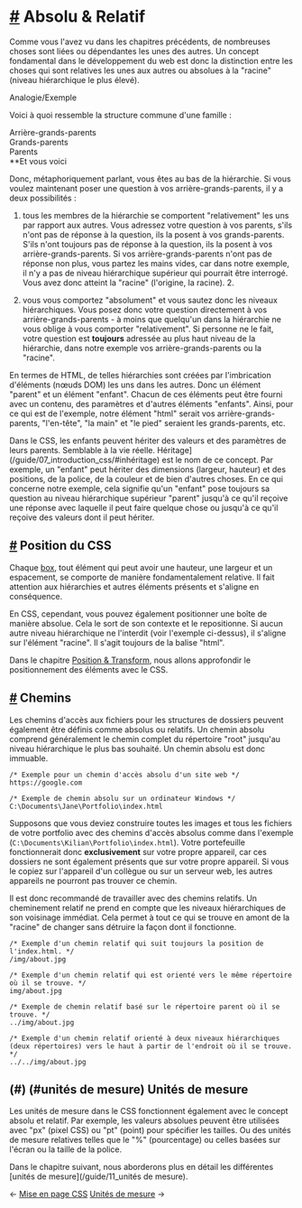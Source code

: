 [#](#absolu-relatif) Absolu & Relatif
===========================================

Comme vous l'avez vu dans les chapitres précédents, de nombreuses choses sont liées ou dépendantes les unes des autres. Un concept fondamental dans le développement du web est donc la distinction entre les choses qui sont relatives les unes aux autres ou absolues à la "racine" (niveau hiérarchique le plus élevé).

Analogie/Exemple

Voici à quoi ressemble la structure commune d'une famille :

Arrière-grands-parents  
Grands-parents  
Parents  
**Et vous voici

Donc, métaphoriquement parlant, vous êtes au bas de la hiérarchie. Si vous voulez maintenant poser une question à vos arrière-grands-parents, il y a deux possibilités :

1. tous les membres de la hiérarchie se comportent "relativement" les uns par rapport aux autres. Vous adressez votre question à vos parents, s'ils n'ont pas de réponse à la question, ils la posent à vos grands-parents. S'ils n'ont toujours pas de réponse à la question, ils la posent à vos arrière-grands-parents. Si vos arrière-grands-parents n'ont pas de réponse non plus, vous partez les mains vides, car dans notre exemple, il n'y a pas de niveau hiérarchique supérieur qui pourrait être interrogé. Vous avez donc atteint la "racine" (l'origine, la racine). 2.
    
2. vous vous comportez "absolument" et vous sautez donc les niveaux hiérarchiques. Vous posez donc votre question directement à vos arrière-grands-parents - à moins que quelqu'un dans la hiérarchie ne vous oblige à vous comporter "relativement". Si personne ne le fait, votre question est **toujours** adressée au plus haut niveau de la hiérarchie, dans notre exemple vos arrière-grands-parents ou la "racine".
    

En termes de HTML, de telles hiérarchies sont créées par l'imbrication d'éléments (nœuds DOM) les uns dans les autres. Donc un élément "parent" et un élément "enfant". Chacun de ces éléments peut être fourni avec un contenu, des paramètres et d'autres éléments "enfants". Ainsi, pour ce qui est de l'exemple, notre élément "html" serait vos arrière-grands-parents, "l'en-tête", "la main" et "le pied" seraient les grands-parents, etc.

Dans le CSS, les enfants peuvent hériter des valeurs et des paramètres de leurs parents. Semblable à la vie réelle. Héritage](/guide/07_introduction_css/#inhéritage) est le nom de ce concept. Par exemple, un "enfant" peut hériter des dimensions (largeur, hauteur) et des positions, de la police, de la couleur et de bien d'autres choses. En ce qui concerne notre exemple, cela signifie qu'un "enfant" pose toujours sa question au niveau hiérarchique supérieur "parent" jusqu'à ce qu'il reçoive une réponse avec laquelle il peut faire quelque chose ou jusqu'à ce qu'il reçoive des valeurs dont il peut hériter.

[#](#css-position) Position du CSS
-------------------------------

Chaque [box](/guide/07_introduction_css/#box-model), tout élément qui peut avoir une hauteur, une largeur et un espacement, se comporte de manière fondamentalement relative. Il fait attention aux hiérarchies et autres éléments présents et s'aligne en conséquence.

En CSS, cependant, vous pouvez également positionner une boîte de manière absolue. Cela le sort de son contexte et le repositionne. Si aucun autre niveau hiérarchique ne l'interdit (voir l'exemple ci-dessus), il s'aligne sur l'élément "racine". Il s'agit toujours de la balise "html".

Dans le chapitre [Position & Transform](/guide/13_position_transform), nous allons approfondir le positionnement des éléments avec le CSS.

[#](#pathes) Chemins
-----------------

Les chemins d'accès aux fichiers pour les structures de dossiers peuvent également être définis comme absolus ou relatifs. Un chemin absolu comprend généralement le chemin complet du répertoire "root" jusqu'au niveau hiérarchique le plus bas souhaité. Un chemin absolu est donc immuable.

    /* Exemple pour un chemin d'accès absolu d'un site web */
    https://google.com
    
    /* Exemple de chemin absolu sur un ordinateur Windows */
    C:\Documents\Jane\Portfolio\index.html	
    

Supposons que vous deviez construire toutes les images et tous les fichiers de votre portfolio avec des chemins d'accès absolus comme dans l'exemple (`C:\Documents\Kilian\Portfolio\index.html`). Votre portefeuille fonctionnerait donc **exclusivement** sur votre propre appareil, car ces dossiers ne sont également présents que sur votre propre appareil. Si vous le copiez sur l'appareil d'un collègue ou sur un serveur web, les autres appareils ne pourront pas trouver ce chemin.

Il est donc recommandé de travailler avec des chemins relatifs. Un cheminement relatif ne prend en compte que les niveaux hiérarchiques de son voisinage immédiat. Cela permet à tout ce qui se trouve en amont de la "racine" de changer sans détruire la façon dont il fonctionne.

    /* Exemple d'un chemin relatif qui suit toujours la position de l'index.html. */
    /img/about.jpg
    
    /* Exemple d'un chemin relatif qui est orienté vers le même répertoire où il se trouve. */
    img/about.jpg
    
    /* Exemple de chemin relatif basé sur le répertoire parent où il se trouve. */
    ../img/about.jpg
    
    /* Exemple d'un chemin relatif orienté à deux niveaux hiérarchiques (deux répertoires) vers le haut à partir de l'endroit où il se trouve. */
    ../../img/about.jpg
    
    

(#) (#unités de mesure) Unités de mesure
---------------------------------

Les unités de mesure dans le CSS fonctionnent également avec le concept absolu et relatif. Par exemple, les valeurs absolues peuvent être utilisées avec "px" (pixel CSS) ou "pt" (point) pour spécifier les tailles. Ou des unités de mesure relatives telles que le "%" (pourcentage) ou celles basées sur l'écran ou la taille de la police.

Dans le chapitre suivant, nous aborderons plus en détail les différentes [unités de mesure](/guide/11_unités de mesure).

← [Mise en page CSS](/guide/09_css_layout/) [Unités de mesure](/guide/11_unités_de_mesure/) →
